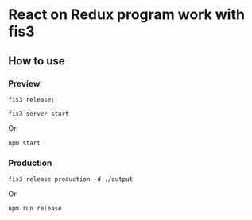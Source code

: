 # React on Redux program work with fis3

## How to use

### Preview

`fis3 release;`

`fis3 server start`

Or

`npm start`

### Production

`fis3 release production -d ./output`

Or

`npm run release`
